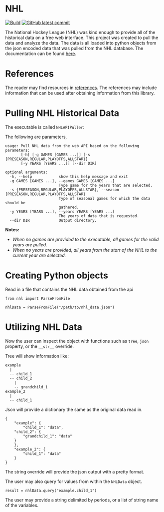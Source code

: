 # NHL 

[![Build](https://github.com/barbacbd/nhl/workflows/Build/badge.svg?branch=main&event=push)](https://github.com/barbacbd/nhl/actions/workflows/python-app.yml)
[![GitHub latest commit](https://img.shields.io/github/last-commit/barbacbd/nhl)](https://github.com/barbacbd/nhl/commit/)

The National Hockey League (NHL) was kind enough to provide all of the historical data on a free web interface. This project was created
to pull the data and analyze the data. The data is all loaded into python objects from the json encoded data that was pulled from the
NHL database. The documentation can be found [here](https://barbacbd.github.io/nhl/).


# References

The reader may find resources in [references](./refs). The references may include information that can be used after obtaining
information from this library.

# Pulling NHL Historical Data

The executable is called `NHLAPIPuller`:

The following are parameters,

```
usage: Pull NHL data from the web API based on the following parameters: 
       [-h] [-g GAMES [GAMES ...]] [-s {PRESEASON,REGULAR,PLAYOFFS,ALLSTAR}]
       [-y YEARS [YEARS ...]] [--dir DIR]

optional arguments:
  -h, --help            show this help message and exit
  -g GAMES [GAMES ...], --games GAMES [GAMES ...]
                        Type game for the years that are selected.
  -s {PRESEASON,REGULAR,PLAYOFFS,ALLSTAR}, --season {PRESEASON,REGULAR,PLAYOFFS,ALLSTAR}
                        Type of seasonal games for which the data should be
                        gathered.
  -y YEARS [YEARS ...], --years YEARS [YEARS ...]
                        The years of data that is requested.
  --dir DIR             Output directory.
```

**Notes:**
- _When no games are provided to the executable, all games for the valid years are pulled._
- _When no years are provided, all years from the start of the NHL to the current year are selected._


# Creating Python objects

Read in a file that contains the NHL data obtained from the api

```
from nhl import ParseFromFile

nhlData = ParseFromFile("/path/to/nhl_data.json")
```

# Utilizing NHL Data

Now the user can inspect the object with functions such as `tree`, `json` property, or the `__str__` override.

Tree will show information like:

```
example
  |
  -- child_1
  -- child_2
    |
    -- grandchild_1
example_2
  |
  -- child_1 

```

Json will provide a dictionary the same as the original data read in.

```
{
    "example": {
        "child_1": "data",
	"child_2": {
	    "grandchild_1": "data"
	}
    },
    "example_2": {
        "child_1": "data"
    }
}
```

The string override will provide the json output with a pretty format.

The user may also query for values from within the `NHLData` object.

```
result = nhlData.query("example.child_1")
```

The user may provide a string delimited by periods, or a list of string name of the variables.